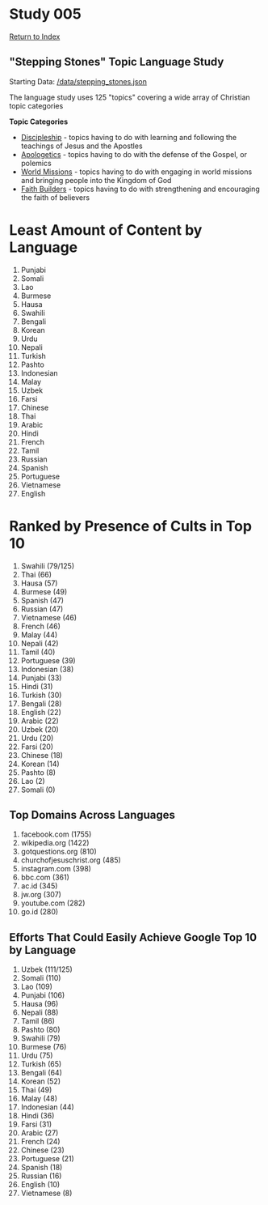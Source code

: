 # Study 005

[Return to Index](/README.md)

## "Stepping Stones" Topic Language Study

Starting Data: [/data/stepping_stones.json](/data/stepping_stones.json)

The language study uses 125 "topics" covering a wide array of Christian topic categories

**Topic Categories**
- [Discipleship](https://steppingstonesintl.com/topics?tab=discipleship) - topics having to do with learning and following the teachings of Jesus and the Apostles
- [Apologetics](https://steppingstonesintl.com/topics?tab=apologetics) - topics having to do with the defense of the Gospel, or polemics
- [World Missions](https://steppingstonesintl.com/topics?tab=world-missions) - topics having to do with engaging in world missions and bringing people into the Kingdom of God
- [Faith Builders](https://steppingstonesintl.com/topics?tab=faith-builders) - topics having to do with strengthening and encouraging the faith of believers

# Least Amount of Content by Language
1. Punjabi
2. Somali
3. Lao
4. Burmese
5. Hausa
6. Swahili
7. Bengali
8. Korean
9. Urdu
10. Nepali
11. Turkish
12. Pashto
13. Indonesian
14. Malay
15. Uzbek
16. Farsi
17. Chinese
18. Thai
19. Arabic
20. Hindi
21. French
22. Tamil
23. Russian
24. Spanish
25. Portuguese
26. Vietnamese
27. English

# Ranked by Presence of Cults in Top 10
1. Swahili (79/125)
2. Thai (66)
3. Hausa (57)
4. Burmese (49)
5. Spanish (47)
6. Russian (47)
7. Vietnamese (46)
8. French (46)
9. Malay (44)
10. Nepali (42)
11. Tamil (40)
12. Portuguese (39)
13. Indonesian (38)
14. Punjabi (33)
15. Hindi (31)
16. Turkish (30)
17. Bengali (28)
18. English (22)
19. Arabic (22)
20. Uzbek (20)
21. Urdu (20)
22. Farsi (20)
23. Chinese (18)
24. Korean (14)
25. Pashto (8)
26. Lao (2)
27. Somali (0)

## Top Domains Across Languages
1. facebook.com (1755)
2. wikipedia.org (1422)
3. gotquestions.org (810)
4. churchofjesuschrist.org (485)
5. instagram.com (398)
6. bbc.com (361)
7. ac.id (345)
8. jw.org (307)
9. youtube.com (282)
10. go.id (280)

## Efforts That Could Easily Achieve Google Top 10 by Language
1. Uzbek (111/125)
2. Somali (110)
3. Lao (109)
4. Punjabi (106)
5. Hausa (96)
6. Nepali (88)
7. Tamil (86)
8. Pashto (80)
9. Swahili (79)
10. Burmese (76)
11. Urdu (75)
12. Turkish (65)
13. Bengali (64)
14. Korean (52)
15. Thai (49)
16. Malay (48)
17. Indonesian (44)
18. Hindi (36)
19. Farsi (31)
20. Arabic (27)
21. French (24)
22. Chinese (23)
23. Portuguese (21)
24. Spanish (18)
25. Russian (16)
26. English (10)
27. Vietnamese (8)
